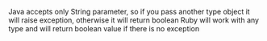Java accepts only String parameter, so if you pass another type object it will raise exception, otherwise it will return boolean
Ruby will work with any type and will return boolean value if there is no exception